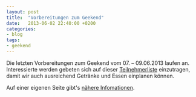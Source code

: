```yaml
---
layout: post
title:  "Vorbereitungen zum Geekend"
date:   2013-06-02 22:40:00 +0200
categories:
- blog
tags:
- geekend
---
```

Die letzten Vorbereitungen zum Geekend vom 07. – 09.06.2013 laufen an. Interessierte werden gebeten sich auf dieser [Teilnehmerliste](https://chaotikum.org/projekte:geekend_freifunk:teilnehmer) einzutragen, damit wir auch ausreichend Getränke und Essen einplanen können.

Auf einer eigenen Seite gibt's [nähere Infomationen](https://chaotikum.org/projekte:geekend_freifunk:index).
